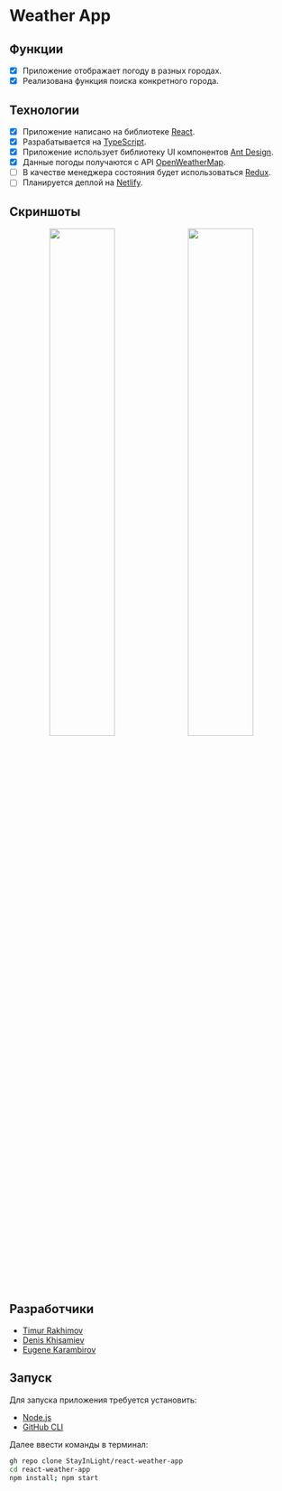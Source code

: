 # Weather App

## Функции
- [x] Приложение отображает погоду в разных городах.
- [x] Реализована функция поиска конкретного города.

## Технологии
- [x] Приложение написано на библиотеке [React](https://github.com/facebook/react).
- [x] Разрабатывается на [TypeScript](https://github.com/microsoft/TypeScript).
- [x] Приложение использует библиотеку UI компонентов [Ant Design](https://github.com/ant-design/ant-design).
- [x] Данные погоды получаются с API [OpenWeatherMap](https://openweathermap.org/api).
- [ ] В качестве менеджера состояния будет использоваться [Redux](https://github.com/reduxjs/redux).
- [ ] Планируется деплой на [Netlify](https://www.netlify.com/).

## Скриншоты
<p align="center">
  <img width="48%" src="https://user-images.githubusercontent.com/36644693/97494844-f361af00-1977-11eb-8057-19db0d9b4343.png">
  <img width="48%" src="https://user-images.githubusercontent.com/36644693/97494847-f52b7280-1977-11eb-8078-3bec586000d1.png">

</p>

## Разработчики
- [Timur Rakhimov](https://github.com/StayInLight)
- [Denis Khisamiev](https://github.com/denkhis)
- [Eugene Karambirov](https://github.com/Karambirov)

## Запуск
Для запуска приложения требуется установить:
- [Node.js](https://nodejs.org/en/)
- [GitHub CLI](https://github.com/cli/cli)

Далее ввести команды в терминал:
```sh
gh repo clone StayInLight/react-weather-app
cd react-weather-app
npm install; npm start
```
